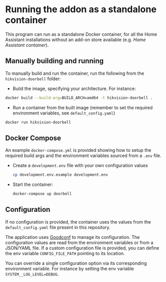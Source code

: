 # Running the addon as a standalone container

This program can run as a standalone Docker container, for all the Home Assistant installations without an add-on store available (e.g. _Home Assistant container_).

## Manually building and running
To manually build and run the container, run the following from the `hikvision-doorbell` folder:

- Build the image, specifying your architecture.
For instance:
```bash
docker build --build-arg=BUILD_ARCH=amd64 -t hikvision-doorbell .
```

- Run a container from the built image (remember to set the required environment variables, see `default_config.yaml`)
```bash
docker run hikvision-doorbell
```

## Docker Compose

An example `docker-compose.yml` is provided showing how to setup the required build args and the environment variables sourced from a `.env` file.

- Create a `development.env` file with your own configuration values
    ```bash
    cp development.env.example development.env
    ```
    
- Start the container:
    ```bash
    docker-compose up doorbell
    ```

## Configuration
If no configuration is provided, the container uses the values from the `default_config.yaml` file present in this repository.

The application uses [Goodconf](https://github.com/lincolnloop/goodconf) to manage its configuration.
The configuration values are read from the environment variables or from a JSON/YAML file.
If a custom configuration file is provided, you can define the env variable `CONFIG_FILE_PATH` pointing to its location.

You can override a single configuration option via its corresponding environment variable. For instance by setting the env variable `SYSTEM__LOG_LEVEL=DEBUG`.